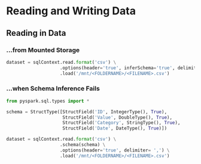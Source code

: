 # Reading and Writing Data

## Reading in Data

### ...from Mounted Storage

```python
dataset = sqlContext.read.format('csv') \
                    .options(header='true', inferSchema='true', delimiter= ',') \
                    .load('/mnt/<FOLDERNAME>/<FILENAME>.csv')
```

### ...when Schema Inference Fails

```python
from pyspark.sql.types import *

schema = StructType([StructField('ID', IntegerType(), True),
                     StructField('Value', DoubleType(), True),
                     StructField('Category', StringType(), True),
                     StructField('Date', DateType(), True)])

dataset = sqlContext.read.format('csv') \
                    .schema(schema) \
                    .options(header='true', delimiter= ',') \
                    .load('/mnt/<FOLDERNAME>/<FILENAME>.csv')
```

